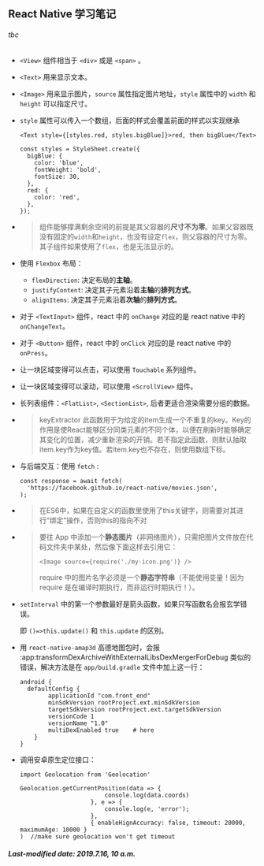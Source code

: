 ## React Native 学习笔记

###### tbc

+ `<View>` 组件相当于 `<div>` 或是 `<span>` 。

+ `<Text>` 用来显示文本。

+ `<Image>` 用来显示图片，`source` 属性指定图片地址，`style` 属性中的 `width` 和 `height` 可以指定尺寸。

+ `style` 属性可以传入一个数组，后面的样式会覆盖前面的样式以实现继承

  ```react
  <Text style={[styles.red, styles.bigBlue]}>red, then bigBlue</Text>
  
  const styles = StyleSheet.create({
    bigBlue: {
      color: 'blue',
      fontWeight: 'bold',
      fontSize: 30,
    },
    red: {
      color: 'red',
    },
  });
  ```

+ >组件能够撑满剩余空间的前提是其父容器的**尺寸不为零**。如果父容器既没有固定的`width`和`height`，也没有设定`flex`，则父容器的尺寸为零。其子组件如果使用了`flex`，也是无法显示的。

+ 使用 `Flexbox` 布局：

  + `flexDirection`: 决定布局的**主轴**。
  + `justifyContent`: 决定其子元素沿着**主轴**的**排列方式**。
  + `alignItems`: 决定其子元素沿着**次轴**的**排列方式**。

+ 对于 `<TextInput>` 组件，react 中的 `onChange` 对应的是 react native 中的 `onChangeText`。

+ 对于 `<Button>` 组件，react 中的 `onClick` 对应的是 react native 中的 `onPress`。

+ 让一块区域变得可以点击，可以使用 `Touchable` 系列组件。

+ 让一块区域变得可以滚动，可以使用 `<ScrollView>` 组件。

+ 长列表组件：`<FlatList>`, `<SectionList>`, 后者更适合渲染需要分组的数据。

+ > keyExtractor 此函数用于为给定的item生成一个不重复的key。Key的作用是使React能够区分同类元素的不同个体，以便在刷新时能够确定其变化的位置，减少重新渲染的开销。若不指定此函数，则默认抽取item.key作为key值。若item.key也不存在，则使用数组下标。

+ 与后端交互：使用 `fetch` :

  ``` react
  const response = await fetch(
  	'https://facebook.github.io/react-native/movies.json',
  );
  ```

+ >在ES6中，如果在自定义的函数里使用了this关键字，则需要对其进行“绑定”操作，否则this的指向不对

+ > 要往 App 中添加一个**静态图片**（非网络图片），只需把图片文件放在代码文件夹中某处，然后像下面这样去引用它：
  >
  > ```react
  > <Image source={require('./my-icon.png')} />
  > ```
  >
  > require 中的图片名字必须是一个**静态字符串**（不能使用变量！因为 require 是在编译时期执行，而非运行时期执行！）。

+ `setInterval` 中的第一个参数最好是箭头函数，如果只写函数名会报玄学错误。

  即 `()=>this.update()` 和 `this.update` 的区别。

+ 用 `react-native-amap3d` 高德地图包时，会报 :app:transformDexArchiveWithExternalLibsDexMergerForDebug 类似的错误，解决方法是在 `app/build.gradle` 文件中加上这一行：

  ```
  android {
  	defaultConfig {
          applicationId "com.front_end"
          minSdkVersion rootProject.ext.minSdkVersion
          targetSdkVersion rootProject.ext.targetSdkVersion
          versionCode 1
          versionName "1.0"
          multiDexEnabled true    # here
      }
  }
  ```

+ 调用安卓原生定位接口：

  ```react
  import Geolocation from 'Geolocation'
  
  Geolocation.getCurrentPosition(data => {
                          console.log(data.coords)
                      }, e => {
                          console.log(e, 'error');
                      },
                      { enableHignAccuracy: false, timeout: 20000, maximumAge: 10000 }
  )  //make sure geolocation won't get timeout
  ```

##### Last-modified date: 2019.7.16, 10 a.m.